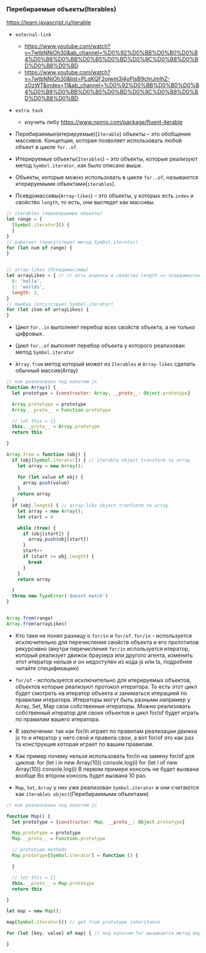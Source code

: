 ### Перебираемые объекты(Iterables)

https://learn.javascript.ru/iterable

- `external-link`
    - https://www.youtube.com/watch?v=7wtbNNiOh30&ab_channel=%D0%92%D0%BB%D0%B0%D0%B4%D0%B8%D0%BB%D0%B5%D0%BD%D0%9C%D0%B8%D0%BD%D0%B8%D0%BD
    - https://www.youtube.com/watch?v=7wtbNNiOh30&list=PLqKQF2ojwm3l4oPjsB9chrJmlhZ-zOzWT&index=11&ab_channel=%D0%92%D0%BB%D0%B0%D0%B4%D0%B8%D0%BB%D0%B5%D0%BD%D0%9C%D0%B8%D0%BD%D0%B8%D0%BD

- `extra task`
    - изучить либу https://www.npmjs.com/package/fluent-iterable


- Перебираемые(итерируемые)(`Iterable`) объекты – это обобщение массивов. Концепция, которая позволяет использовать
  любой объект в цикле `for..of`.
- Итерируемые объекты(`Iterables`) – это объекты, которые реализуют метод `Symbol.iterator`, как было описано выше.
- Объекты, которые можно использовать в цикле `for..of`, называются итерируемыми объектами(`iterables`).
- Псевдомассивы(`Array-likes`) – это объекты, у которых есть `index` и свойство `length`, то есть, они выглядят как
  массивы.

```js
// iterables (перебираемые объекты)
let range = {
  [Symbol.iterator]() {
  }
}
// работает (присутствует метод Symbol.iterator)
for (let num of range) {
}


// array-likes (Псевдомассивы)
let arrayLikes = { // // есть индексы и свойство length => псевдомассив
  0: 'hello',
  1: 'worlds',
  length: 2,
}
// Ошибка (отсутствует Symbol.iterator)
for (let item of arrayLikes) {
}

```

- Цикл `for..in` выполняет перебор всех свойств объекта, а не только цифровых.
- Цикл `for..of` выполнят перебор объекта у которого реализован метод `Symbol.iterator`


- `Array.from` метод который может из `Iterables`  и `Array-likes` сделать обычный массив(Array)

```js
// как реализовано под капотом js
function Array() {
  let prototype = {constructor: Array, __proto__: Object.prototype}

  Array.prototype = prototype
  Array.__proto__ = Function.prototype

  // let this = {}
  this.__proto__ = Array.prototype
  return this

}

Array.from = function (obj) {
  if (obj[Symbol.iterator]) { // iterable object transform to array
    let array = new Array();

    for (let value of obj) {
      array.push(value)
    }
    return array
  }
  if (obj.length) { // array-like object tranfsorm to array
    let array = new Array();
    let start = 0

    while (true) {
      if (obj[start]) {
        array.push(obj[start])
      }
      start++
      if (start >= obj.length) {
        break
      }
    }
    return array

  }
  throw new TypeError('doesnt match')
}


Array.from(range)
Array.from(arrayLikes)

```

- Кто таки не понял разницу о `for/in` и `for/of`.
  `for/in` - используется исключительно для перечисления свойств объекта и его прототипов рекурсивно (внутри
  перечисления `for/in` используется итератор, который реализует движок браузера или другого агента, изменить этот
  итератор нельзя и он недоступен из кода js или ts, подробнее читайте спецификацию)
- `for/of` - используется исключительно для итерируемых объектов, объектов которые реализуют протокол итератора. То есть
  этот цикл будет смотреть на итератор объекта и заниматься итерацией по правилам итератора. Итераторы могут быть
  разными например у Array, Set, Map свои собственные итераторы. Можно реализовать собственный итератор для своих
  объектов и цикл for/of будет играть по правилам вашего итератора.
- В заключении: так как for/in играет по правилам реализации движка js то и итератор у него свой и правила свои, а вот
  for/of это как раз та конструкция которая играет по вашим правилам.
- Как пример почему нельзя использовать for/in на замену for/of для циклов:
  for (let i in new Array(10)) console.log(i)
  for (let i of new Array(10)) console.log(i)
  В первом примере консоль не будет вызвана вообще
  Во втором консоль будет вызвана 10 раз.


- `Map`, `Set`, `Array` у них уже реализован `Symbol.iterator` и они считаются как `iterables object`(Перебираемыми
  объектами)

```js
// как реализовано под копотом js

function Map() {
  let prototype = {constructor: Map, __proto__: Object.prototype}

  Map.prototype = prototype
  Map.__proto__ = Function.prototype

  // prototype methods
  Map.prototype[Symbol.iterator] = function () {

  }

  // let this = {}
  this.__proto__ = Map.prototype
  return this

}

let map = new Map();

map[Symbol.iterator]() // get from prototype inheritance

for (let [key, value] of map) { // под капотом for вызывается метод map[Symbol.iterator]()

}

```
